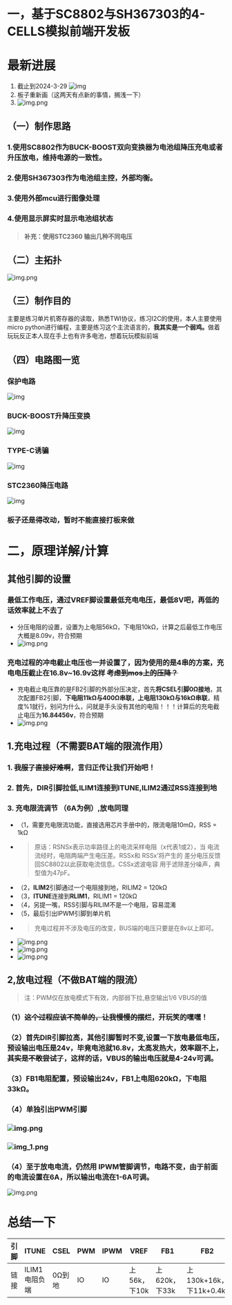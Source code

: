 # 一，基于SC8802与SH367303的4-CELLS模拟前端开发板
# 最新进展
1. 截止到2024-3-29
![img](pic/zuizhong.png)
2. 板子重新画（这两天有点新的事情，搁浅一下）
3. ![img.png](pic/img.png)
## （一）制作思路

### 1.使用SC8802作为BUCK-BOOST双向变换器为电池组降压充电或者升压放电，维持电源的一致性。
### 2.使用SH367303作为电池组主控，外部均衡。
### 3.使用外部mcu进行图像处理
### 4.使用显示屏实时显示电池组状态
> #### 补充：使用**STC2360** 输出几种不同电压
## （二）主拓扑
![img.png](pic/tuobu.png)
## （三）制作目的
主要是练习单片机寄存器的读取，熟悉TWI协议，练习I2C的使用，本人主要使用micro python进行编程，主要是练习这个主流语言的，<b>我其实是一个弱鸡。</b>做着玩玩反正本人现在手上也有许多电池，想着玩玩模拟前端
## （四）电路图一览
### 保护电路
![img](pic/SCH_模拟前端开发板_1-SH367303_2024-03-28.png)
### BUCK-BOOST升降压变换
![img](pic/SCH_模拟前端开发板_2-SC8802_2024-03-28.png)
### TYPE-C诱骗
![img](pic/SCH_模拟前端开发板_4-TYPE-C_2024-03-28.png)
### STC2360降压电路
![img](pic/SCH_模拟前端开发板_3-STC2360_2024-03-28.png)

### 板子还是得改动，暂时不能直接打板来做

# 二，原理详解/计算

## 其他引脚的设置
### 最低工作电压，通过VREF脚设置最低充电电压，最低8V吧，再低的话效率就上不去了
- 分压电阻的设置，设置为上电阻56kΩ，下电阻10kΩ，计算之后最低工作电压大概是8.09v，符合预期
- ![img.png](pic/分压电阻.png)

### 充电过程的冲电截止电压也一并设置了，因为使用的是4串的方案，充电电压截止在16.8v~16.9v这样 ~~考虑到mos上的压降？~~

+ 充电截止电压靠的是FB2引脚的外部分压决定，首先**将CSEL引脚0Ω接地**，其次配置FB2引脚，**下电阻11kΩ与400Ω串联，上电阻130kΩ与16kΩ串联**，精度%1就行，别问为什么，问就是手头没有其他的电阻！！！计算后的充电截止电压为**16.84456v**，符合预期
+ ![img.png](pic/FB2配置.png)
## 1.充电过程（不需要BAT端的限流作用）
### 1. ~~我服了直接好难啊~~，言归正传让我们开始吧！
### 2. 首先，**DIR**引脚拉低,ILIM1连接到**ITUNE**,ILIM2通过RSS连接到地
### 3. 充电限流调节 **（6A为例）**,放电同理
- （1，需要充电限流功能，直接选用芯片手册中的，限流电阻10mΩ，RSS = 1kΩ
- > 原话：RSNSx表示功率路径上的电流采样电阻（x代表1或2），当
电流流经时，电阻两端产生电压差。RSSx和 RSSx’将产生的
差分电压反馈回SC8802以此获取电流信息。CSSx滤波电容
用于滤除差分噪声，典型值为47pF。
- （2，**ILIM2**引脚通过一个电阻接到地，RILIM2 = 120kΩ
- （3，**ITUNE**连接到**RLIM1**，RILIM1 = 120kΩ
- （4，另提一嘴，RSS引脚与RILIM不是一个电阻，容易混淆
- （5，最后引出IPWM引脚到单片机
- > 充电过程并不涉及电压的改变，BUS端的电压只要是在8v以上即可。
- ![img.png](pic/限流.png)
- ![img.png](pic/充电限流电路.png)
- ![img.png](pic/LIM2.png)
## 2,放电过程（不做BAT端的限流）
> 注：PWM仅在放电模式下有效，内部弱下拉,悬空输出1/6 VBUS的值
### （1）~~这个过程应该不简单的，让我慢慢的摆烂~~，开玩笑的嘿嘿！
### （2）首先DIR引脚拉高，其他引脚暂时不变,设置一下放电最低电压，预设输出电压是24v，毕竟电池就16.8v，太高发热大，效率跟不上，~~其实是不敢尝试了~~，这样的话，VBUS的输出电压**就是4-24v可调**。
### （3）FB1电阻配置，预设输出24v，FB1上电阻620kΩ，下电阻33kΩ。
### （4）单独引出PWM引脚
###  ![img.png](pic/FB1配置.png)
###  ![img_1.png](pic/FB1动态调整.png)
###  （4）至于放电电流，仍然用 IPWM管脚调节，电路不变，由于前面的电流设置在6A，所以输出电流在1-6A可调。
![img.png](pic/放电.png)

# 总结一下
| 引脚   | ITUNE     | CSEL | PWM | IPWM | VREF      | FB1        | FB2                 | ILIM1      | ILIM2 |
|------|-----------|------|-----|------|-----------|------------|---------------------|------------|-------|
| 链接   | ILIM1电阻负端 | 0Ω到地 | IO  | IO   | 上56k，下10k | 上620k，下33k | 上130k+16k，下11k+0.4k | 120k到ITUNE | 120K  |



